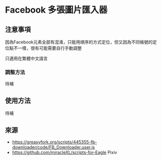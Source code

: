 Facebook 多張圖片匯入器
===

## 注意事項
因為Facebook元素全部有混淆，只能用順序的方式定位，但又因為不同帳號的定位點不一樣，很有可能需要自行手動調整

只適用在繁體中文語言

### 調整方法
待補

## 使用方法
待補

## 來源
* https://greasyfork.org/scripts/445355-fb-downloader/code/FB_Downloader.user.js
* https://github.com/miracleXL/scripts-for-Eagle Pixiv